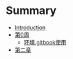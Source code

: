 # Summary

* [Introduction](README.md)
* [第0周](week0/README.md)
  * [环境.gitbook使用](week0/gitbook.md)
* [第二章](week1/README.md)
